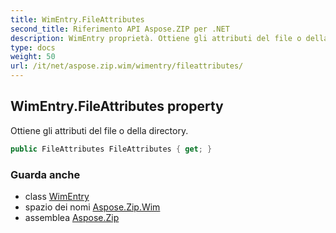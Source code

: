 ```yaml
---
title: WimEntry.FileAttributes
second_title: Riferimento API Aspose.ZIP per .NET
description: WimEntry proprietà. Ottiene gli attributi del file o della directory.
type: docs
weight: 50
url: /it/net/aspose.zip.wim/wimentry/fileattributes/
---
```

## WimEntry.FileAttributes property

Ottiene gli attributi del file o della directory.

```csharp
public FileAttributes FileAttributes { get; }
```

### Guarda anche

* class [WimEntry](../)
* spazio dei nomi [Aspose.Zip.Wim](../../wimentry/)
* assemblea [Aspose.Zip](../../../)



